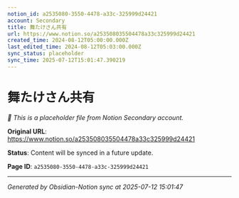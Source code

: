 ```yaml
---
notion_id: a2535080-3550-4478-a33c-325999d24421
account: Secondary
title: 舞たけさん共有
url: https://www.notion.so/a253508035504478a33c325999d24421
created_time: 2024-08-12T05:00:00.000Z
last_edited_time: 2024-08-12T05:03:00.000Z
sync_status: placeholder
sync_time: 2025-07-12T15:01:47.390219
---
```


# 舞たけさん共有

*🔄 This is a placeholder file from Notion Secondary account.*

**Original URL**: https://www.notion.so/a253508035504478a33c325999d24421

**Status**: Content will be synced in a future update.

**Page ID**: `a2535080-3550-4478-a33c-325999d24421`

---

*Generated by Obsidian-Notion sync at 2025-07-12 15:01:47*
